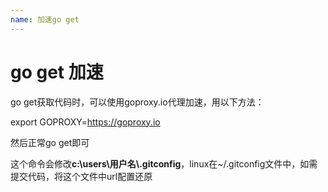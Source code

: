 ```yaml
---
name: 加速go get
---
```


# go get 加速

go get获取代码时，可以使用goproxy.io代理加速，用以下方法：

export GOPROXY=https://goproxy.io

然后正常go get即可

这个命令会修改**c:\users\用户名\\.gitconfig**，linux在~/.gitconfig文件中，如需提交代码，将这个文件中url配置还原
